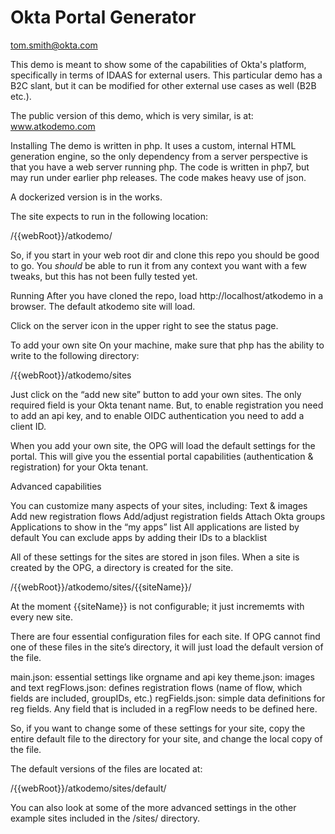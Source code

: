 # Okta Portal Generator #

tom.smith@okta.com

This demo is meant to show some of the capabilities of Okta's platform, specifically in terms of IDAAS for external users. This particular demo has a B2C slant, but it can be modified for other external use cases as well (B2B etc.).

The public version of this demo, which is very similar, is at: www.atkodemo.com

Installing
The demo is written in php. It uses a custom, internal HTML generation engine, so the only dependency from a server perspective is that you have a web server running php. The code is written in php7, but may run under earlier php releases. The code makes heavy use of json.

A dockerized version is in the works.

The site expects to run in the following location:

/{{webRoot}}/atkodemo/

So, if you start in your web root dir and clone this repo you should be good to go. You *should* be able to run it from any context you want with a few tweaks, but this has not been fully tested yet.

Running
After you have cloned the repo, load http://localhost/atkodemo in a browser. The default atkodemo site will load.

Click on the server icon in the upper right to see the status page.

To add your own site
On your machine, make sure that php has the ability to write to the following directory:

/{{webRoot}}/atkodemo/sites

Just click on the “add new site” button to add your own sites. The only required field is your Okta tenant name. But, to enable registration you need to add an api key, and to enable OIDC authentication you need to add a client ID.

When you add your own site, the OPG will load the default settings for the portal. This will give you the essential portal capabilities (authentication & registration) for your Okta tenant.

Advanced capabilities 

You can customize many aspects of your sites, including:
Text & images
Add new registration flows
Add/adjust registration fields
Attach Okta groups
Applications to show in the “my apps” list
All applications are listed by default
You can exclude apps by adding their IDs to a blacklist

All of these settings for the sites are stored in json files. When a site is created by the OPG, a directory is created for the site.

/{{webRoot}}/atkodemo/sites/{{siteName}}/

At the moment {{siteName}} is not configurable; it just incrememts with every new site.

There are four essential configuration files for each site. If OPG cannot find one of these files in the site’s directory, it will just load the default version of the file.

main.json: essential settings like orgname and api key 
theme.json: images and text
regFlows.json: defines registration flows (name of flow, which fields are included, groupIDs, etc.)
regFields.json: simple data definitions for reg fields. Any field that is included in a regFlow needs to be defined here.

So, if you want to change some of these settings for your site, copy the entire default file to the directory for your site, and change the local copy of the file.

The default versions of the files are located at:

/{{webRoot}}/atkodemo/sites/default/

You can also look at some of the more advanced settings in the other example sites included in the /sites/ directory.
